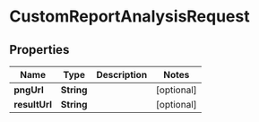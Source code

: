 

# CustomReportAnalysisRequest


## Properties

| Name | Type | Description | Notes |
|------------ | ------------- | ------------- | -------------|
|**pngUrl** | **String** |  |  [optional] |
|**resultUrl** | **String** |  |  [optional] |



